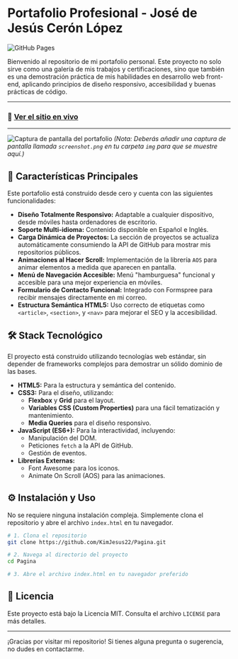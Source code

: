 # Portafolio Profesional - José de Jesús Cerón López

![GitHub Pages](https://img.shields.io/github/deployments/KimJesus22/Pagina/production?label=GitHub%20Pages&logo=github&style=for-the-badge)

Bienvenido al repositorio de mi portafolio personal. Este proyecto no solo sirve como una galería de mis trabajos y certificaciones, sino que también es una demostración práctica de mis habilidades en desarrollo web front-end, aplicando principios de diseño responsivo, accesibilidad y buenas prácticas de código.

---

### 🚀 [Ver el sitio en vivo](https://kimjesus22.github.io/Pagina/)

---

![Captura de pantalla del portafolio](img/screenshot.png)
*(Nota: Deberás añadir una captura de pantalla llamada `screenshot.png` en tu carpeta `img` para que se muestre aquí.)*

## 🌟 Características Principales

Este portafolio está construido desde cero y cuenta con las siguientes funcionalidades:

- **Diseño Totalmente Responsivo:** Adaptable a cualquier dispositivo, desde móviles hasta ordenadores de escritorio.
- **Soporte Multi-idioma:** Contenido disponible en Español e Inglés.
- **Carga Dinámica de Proyectos:** La sección de proyectos se actualiza automáticamente consumiendo la API de GitHub para mostrar mis repositorios públicos.
- **Animaciones al Hacer Scroll:** Implementación de la librería `AOS` para animar elementos a medida que aparecen en pantalla.
- **Menú de Navegación Accesible:** Menú "hamburguesa" funcional y accesible para una mejor experiencia en móviles.
- **Formulario de Contacto Funcional:** Integrado con Formspree para recibir mensajes directamente en mi correo.
- **Estructura Semántica HTML5:** Uso correcto de etiquetas como `<article>`, `<section>`, y `<nav>` para mejorar el SEO y la accesibilidad.

## 🛠️ Stack Tecnológico

El proyecto está construido utilizando tecnologías web estándar, sin depender de frameworks complejos para demostrar un sólido dominio de las bases.

- **HTML5:** Para la estructura y semántica del contenido.
- **CSS3:** Para el diseño, utilizando:
  - **Flexbox** y **Grid** para el layout.
  - **Variables CSS (Custom Properties)** para una fácil tematización y mantenimiento.
  - **Media Queries** para el diseño responsivo.
- **JavaScript (ES6+):** Para la interactividad, incluyendo:
  - Manipulación del DOM.
  - Peticiones `fetch` a la API de GitHub.
  - Gestión de eventos.
- **Librerías Externas:**
  - Font Awesome para los iconos.
  - Animate On Scroll (AOS) para las animaciones.

## ⚙️ Instalación y Uso

No se requiere ninguna instalación compleja. Simplemente clona el repositorio y abre el archivo `index.html` en tu navegador.

```bash
# 1. Clona el repositorio
git clone https://github.com/KimJesus22/Pagina.git

# 2. Navega al directorio del proyecto
cd Pagina

# 3. Abre el archivo index.html en tu navegador preferido
```

## 📄 Licencia

Este proyecto está bajo la Licencia MIT. Consulta el archivo `LICENSE` para más detalles.

---

¡Gracias por visitar mi repositorio! Si tienes alguna pregunta o sugerencia, no dudes en contactarme.

